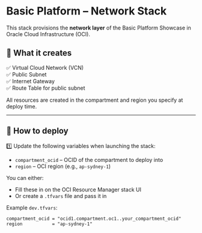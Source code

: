 # Basic Platform – Network Stack

This stack provisions the **network layer** of the Basic Platform Showcase in Oracle Cloud Infrastructure (OCI).

## 📜 What it creates
✅ Virtual Cloud Network (VCN)  
✅ Public Subnet  
✅ Internet Gateway  
✅ Route Table for public subnet  

All resources are created in the compartment and region you specify at deploy time.

---

## 🚀 How to deploy
1️⃣ Update the following variables when launching the stack:
- `compartment_ocid` – OCID of the compartment to deploy into  
- `region` – OCI region (e.g., `ap-sydney-1`)

You can either:
- Fill these in on the OCI Resource Manager stack UI
- Or create a `.tfvars` file and pass it in

Example `dev.tfvars`:
```hcl
compartment_ocid = "ocid1.compartment.oc1..your_compartment_ocid"
region           = "ap-sydney-1"
